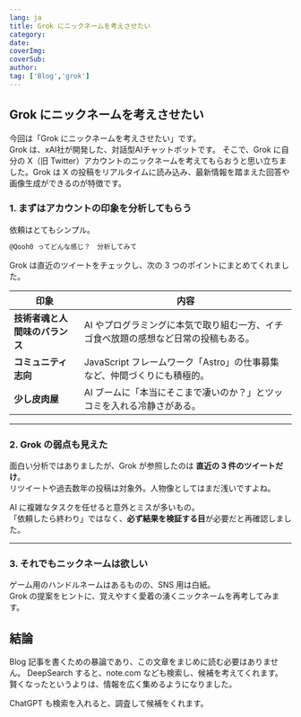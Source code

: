 ```yaml
---
lang: ja
title: Grok にニックネームを考えさせたい
category:
date: 
coverImg:
coverSub:
author:
tag: ['Blog','grok']
---
```


## Grok にニックネームを考えさせたい

今回は「Grok にニックネームを考えさせたい」です。  
Grok は、xAI社が開発した、対話型AIチャットボットです。
そこで、Grok に自分の X（旧 Twitter）アカウントのニックネームを考えてもらおうと思い立ちました。Grok は X の投稿をリアルタイムに読み込み、最新情報を踏まえた回答や画像生成ができるのが特徴です。

### 1. まずはアカウントの印象を分析してもらう

依頼はとてもシンプル。

```txt
@Qooh0 ってどんな感じ？　分析してみて
```


Grok は直近のツイートをチェックし、次の 3 つのポイントにまとめてくれました。

| 印象 | 内容 |
| ---- | ---- |
| **技術者魂と人間味のバランス** | AI やプログラミングに本気で取り組む一方、イチゴ食べ放題の感想など日常の投稿もある。 |
| **コミュニティ志向** | JavaScript フレームワーク「Astro」の仕事募集など、仲間づくりにも積極的。 |
| **少し皮肉屋** | AI ブームに「本当にそこまで凄いのか？」とツッコミを入れる冷静さがある。 |

---

### 2. Grok の弱点も見えた

面白い分析ではありましたが、Grok が参照したのは **直近の 3 件のツイートだけ**。  
リツイートや過去数年の投稿は対象外。人物像としてはまだ浅いですよね。

AI に複雑なタスクを任せると意外とミスが多いもの。  
「依頼したら終わり」ではなく、**必ず結果を検証する目**が必要だと再確認しました。

---

### 3. それでもニックネームは欲しい

ゲーム用のハンドルネームはあるものの、SNS 用は白紙。  
Grok の提案をヒントに、覚えやすく愛着の湧くニックネームを再考してみます。

## 結論

Blog 記事を書くための暴論であり、この文章をまじめに読む必要はありません。
DeepSearch すると、note.com なども検索し、候補を考えてくれます。
賢くなったというよりは、情報を広く集めるようになりました。

ChatGPT も検索を入れると、調査して候補をくれます。

